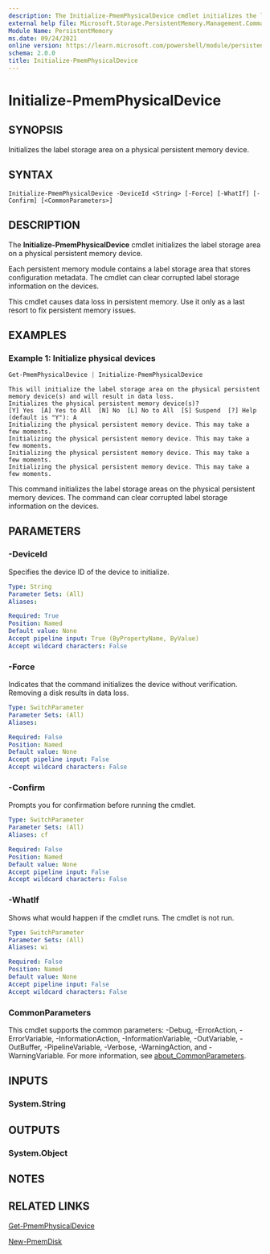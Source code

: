 ```yaml
---
description: The Initialize-PmemPhysicalDevice cmdlet initializes the label storage area on a physical persistent memory device.
external help file: Microsoft.Storage.PersistentMemory.Management.Commands.dll-Help.xml
Module Name: PersistentMemory
ms.date: 09/24/2021
online version: https://learn.microsoft.com/powershell/module/persistentmemory/initialize-pmemphysicaldevice?view=windowsserver2022-ps&wt.mc_id=ps-gethelp
schema: 2.0.0
title: Initialize-PmemPhysicalDevice
---
```


# Initialize-PmemPhysicalDevice

## SYNOPSIS
Initializes the label storage area on a physical persistent memory device.

## SYNTAX

```
Initialize-PmemPhysicalDevice -DeviceId <String> [-Force] [-WhatIf] [-Confirm] [<CommonParameters>]
```

## DESCRIPTION
The **Initialize-PmemPhysicalDevice** cmdlet initializes the label storage area on a physical persistent memory device.

Each persistent memory module contains a label storage area that stores configuration metadata.
The cmdlet can clear corrupted label storage information on the devices.

This cmdlet causes data loss in persistent memory.
Use it only as a last resort to fix persistent memory issues.

## EXAMPLES

### Example 1: Initialize physical devices
```powershell
Get-PmemPhysicalDevice | Initialize-PmemPhysicalDevice
```

```output
This will initialize the label storage area on the physical persistent memory device(s) and will result in data loss.
Initializes the physical persistent memory device(s)?
[Y] Yes  [A] Yes to All  [N] No  [L] No to All  [S] Suspend  [?] Help (default is "Y"): A
Initializing the physical persistent memory device. This may take a few moments.
Initializing the physical persistent memory device. This may take a few moments.
Initializing the physical persistent memory device. This may take a few moments.
Initializing the physical persistent memory device. This may take a few moments.
```

This command initializes the label storage areas on the physical persistent memory devices.
The command can clear corrupted label storage information on the devices.

## PARAMETERS

### -DeviceId
Specifies the device ID of the device to initialize.

```yaml
Type: String
Parameter Sets: (All)
Aliases:

Required: True
Position: Named
Default value: None
Accept pipeline input: True (ByPropertyName, ByValue)
Accept wildcard characters: False
```

### -Force
Indicates that the command initializes the device without verification.
Removing a disk results in data loss.

```yaml
Type: SwitchParameter
Parameter Sets: (All)
Aliases:

Required: False
Position: Named
Default value: None
Accept pipeline input: False
Accept wildcard characters: False
```

### -Confirm
Prompts you for confirmation before running the cmdlet.

```yaml
Type: SwitchParameter
Parameter Sets: (All)
Aliases: cf

Required: False
Position: Named
Default value: None
Accept pipeline input: False
Accept wildcard characters: False
```

### -WhatIf
Shows what would happen if the cmdlet runs.
The cmdlet is not run.

```yaml
Type: SwitchParameter
Parameter Sets: (All)
Aliases: wi

Required: False
Position: Named
Default value: None
Accept pipeline input: False
Accept wildcard characters: False
```

### CommonParameters
This cmdlet supports the common parameters: -Debug, -ErrorAction, -ErrorVariable, -InformationAction, -InformationVariable, -OutVariable, -OutBuffer, -PipelineVariable, -Verbose, -WarningAction, and -WarningVariable. For more information, see [about_CommonParameters](https://go.microsoft.com/fwlink/?LinkID=113216).

## INPUTS

### System.String

## OUTPUTS

### System.Object

## NOTES

## RELATED LINKS

[Get-PmemPhysicalDevice](Get-PmemPhysicalDevice.md)

[New-PmemDisk](New-PmemDisk.md)
